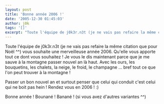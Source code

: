 ```yaml
---
layout: post
title: 'Bonne année 2006 !'
date: '2005-12-30 01:45:03'
author: j0k
tags: '[]'
excerpt: "Toute l'équipe de j0k3r.n3t (je ne vais pas refaire la même citation que pour Noël ^^) vous souhaite une merveilleuse année 2006. Qu'elle vous apporte tout ce dont vous souhaitez !     \nJe vous le dis maintenant parce que je me sauve à la montagne passer nouvel an là haut. Avec les ours, les bouquetins, les chalets, la neige, le froid, le champagne ... bref tout      …"
---
```


Toute l'équipe de j0k3r.n3t (je ne vais pas refaire la même citation que pour Noël ^^) vous souhaite une merveilleuse année 2006. Qu'elle vous apporte tout ce dont vous souhaitez !
Je vous le dis maintenant parce que je me sauve à la montagne passer nouvel an là haut. Avec les ours, les bouquetins, les chalets, la neige, le froid, le champagne ... bref tout ce que l'on peut trouver à la montagne !

Passer un bon nouvel an et surtout penser que celui qui conduit c'est celui qui ne boit pas hein !   Rendez vous en 2006 ! :)

Bonne année !   Bounané !   Banané !   (si vous avez d'autres variantes ^^)
